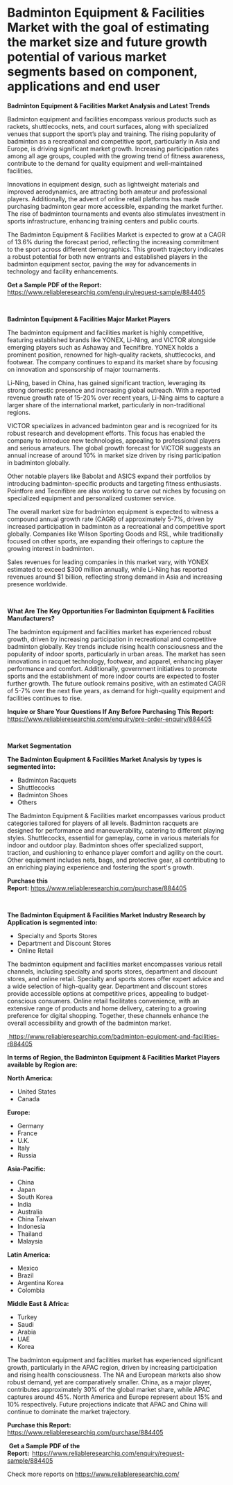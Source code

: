 <p><h1>Badminton Equipment & Facilities Market with the goal of estimating the market size and future growth potential of various market segments based on component, applications and end user</h1></p><p><strong>Badminton Equipment & Facilities Market Analysis and Latest Trends</strong></p>
<p><p>Badminton equipment and facilities encompass various products such as rackets, shuttlecocks, nets, and court surfaces, along with specialized venues that support the sport’s play and training. The rising popularity of badminton as a recreational and competitive sport, particularly in Asia and Europe, is driving significant market growth. Increasing participation rates among all age groups, coupled with the growing trend of fitness awareness, contribute to the demand for quality equipment and well-maintained facilities.</p><p>Innovations in equipment design, such as lightweight materials and improved aerodynamics, are attracting both amateur and professional players. Additionally, the advent of online retail platforms has made purchasing badminton gear more accessible, expanding the market further. The rise of badminton tournaments and events also stimulates investment in sports infrastructure, enhancing training centers and public courts.</p><p>The Badminton Equipment & Facilities Market is expected to grow at a CAGR of 13.6% during the forecast period, reflecting the increasing commitment to the sport across different demographics. This growth trajectory indicates a robust potential for both new entrants and established players in the badminton equipment sector, paving the way for advancements in technology and facility enhancements.</p></p>
<p><strong>Get a Sample PDF of the Report:&nbsp;</strong> <a href="https://www.reliableresearchiq.com/enquiry/request-sample/884405?utm_campaign=2384&utm_medium=2&utm_source=Github&utm_content=ia&utm_term=05042025&utm_id=badminton-equipment-facilities">https://www.reliableresearchiq.com/enquiry/request-sample/884405</a></p>
<p>&nbsp;</p>
<p><strong>Badminton Equipment & Facilities Major Market Players</strong></p>
<p><p>The badminton equipment and facilities market is highly competitive, featuring established brands like YONEX, Li-Ning, and VICTOR alongside emerging players such as Ashaway and Tecnifibre. YONEX holds a prominent position, renowned for high-quality rackets, shuttlecocks, and footwear. The company continues to expand its market share by focusing on innovation and sponsorship of major tournaments.</p><p>Li-Ning, based in China, has gained significant traction, leveraging its strong domestic presence and increasing global outreach. With a reported revenue growth rate of 15-20% over recent years, Li-Ning aims to capture a larger share of the international market, particularly in non-traditional regions.</p><p>VICTOR specializes in advanced badminton gear and is recognized for its robust research and development efforts. This focus has enabled the company to introduce new technologies, appealing to professional players and serious amateurs. The global growth forecast for VICTOR suggests an annual increase of around 10% in market size driven by rising participation in badminton globally.</p><p>Other notable players like Babolat and ASICS expand their portfolios by introducing badminton-specific products and targeting fitness enthusiasts. Pointfore and Tecnifibre are also working to carve out niches by focusing on specialized equipment and personalized customer service.</p><p>The overall market size for badminton equipment is expected to witness a compound annual growth rate (CAGR) of approximately 5-7%, driven by increased participation in badminton as a recreational and competitive sport globally. Companies like Wilson Sporting Goods and RSL, while traditionally focused on other sports, are expanding their offerings to capture the growing interest in badminton.</p><p>Sales revenues for leading companies in this market vary, with YONEX estimated to exceed $300 million annually, while Li-Ning has reported revenues around $1 billion, reflecting strong demand in Asia and increasing presence worldwide.</p></p>
<p>&nbsp;</p>
<p><strong>What Are The Key Opportunities For Badminton Equipment & Facilities Manufacturers?</strong></p>
<p><p>The badminton equipment and facilities market has experienced robust growth, driven by increasing participation in recreational and competitive badminton globally. Key trends include rising health consciousness and the popularity of indoor sports, particularly in urban areas. The market has seen innovations in racquet technology, footwear, and apparel, enhancing player performance and comfort. Additionally, government initiatives to promote sports and the establishment of more indoor courts are expected to foster further growth. The future outlook remains positive, with an estimated CAGR of 5-7% over the next five years, as demand for high-quality equipment and facilities continues to rise.</p></p>
<p><strong>Inquire or Share Your Questions If Any Before Purchasing This Report:</strong> <a href="https://www.reliableresearchiq.com/enquiry/pre-order-enquiry/884405?utm_campaign=2384&utm_medium=2&utm_source=Github&utm_content=ia&utm_term=05042025&utm_id=badminton-equipment-facilities">https://www.reliableresearchiq.com/enquiry/pre-order-enquiry/884405</a></p>
<p>&nbsp;</p>
<p><strong>Market Segmentation</strong></p>
<p><strong>The Badminton Equipment & Facilities Market Analysis by types is segmented into:</strong></p>
<p><ul><li>Badminton Racquets</li><li>Shuttlecocks</li><li>Badminton Shoes</li><li>Others</li></ul></p>
<p><p>The Badminton Equipment & Facilities market encompasses various product categories tailored for players of all levels. Badminton racquets are designed for performance and maneuverability, catering to different playing styles. Shuttlecocks, essential for gameplay, come in various materials for indoor and outdoor play. Badminton shoes offer specialized support, traction, and cushioning to enhance player comfort and agility on the court. Other equipment includes nets, bags, and protective gear, all contributing to an enriching playing experience and fostering the sport's growth.</p></p>
<p><strong>Purchase this Report:&nbsp;</strong><a href="https://www.reliableresearchiq.com/purchase/884405?utm_campaign=2384&utm_medium=2&utm_source=Github&utm_content=ia&utm_term=05042025&utm_id=badminton-equipment-facilities">https://www.reliableresearchiq.com/purchase/884405</a></p>
<p>&nbsp;</p>
<p><strong>The Badminton Equipment & Facilities Market Industry Research by Application is segmented into:</strong></p>
<p><ul><li>Specialty and Sports Stores</li><li>Department and Discount Stores</li><li>Online Retail</li></ul></p>
<p><p>The badminton equipment and facilities market encompasses various retail channels, including specialty and sports stores, department and discount stores, and online retail. Specialty and sports stores offer expert advice and a wide selection of high-quality gear. Department and discount stores provide accessible options at competitive prices, appealing to budget-conscious consumers. Online retail facilitates convenience, with an extensive range of products and home delivery, catering to a growing preference for digital shopping. Together, these channels enhance the overall accessibility and growth of the badminton market.</p></p>
<p><a href="https://www.reliableresearchiq.com/badminton-equipment-and-facilities-r884405?utm_campaign=2384&utm_medium=2&utm_source=Github&utm_content=ia&utm_term=05042025&utm_id=badminton-equipment-facilities">&nbsp;https://www.reliableresearchiq.com/badminton-equipment-and-facilities-r884405</a></p>
<p><strong>In terms of Region, the Badminton Equipment & Facilities Market Players available by Region are:</strong></p>
<p>
    <p> <strong> North America: </strong>
        <ul>
            <li>United States</li>
            <li>Canada</li>
        </ul>
        </p> 
    <p> <strong> Europe: </strong>
        <ul>
            <li>Germany</li>
            <li>France</li>
            <li>U.K.</li>
            <li>Italy</li>
            <li>Russia</li>
        </ul>
        </p> 
    <p> <strong> Asia-Pacific: </strong>
        <ul>
            <li>China</li>
            <li>Japan</li>
            <li>South Korea</li>
            <li>India</li>
            <li>Australia</li>
            <li>China Taiwan</li>
            <li>Indonesia</li>
            <li>Thailand</li>
            <li>Malaysia</li>
        </ul>
        </p> 
    <p> <strong> Latin America: </strong>
        <ul>
            <li>Mexico</li>
            <li>Brazil</li>
            <li>Argentina Korea</li>
            <li>Colombia</li>
        </ul>
        </p> 
    <p> <strong> Middle East & Africa: </strong>
        <ul>
            <li>Turkey</li>
            <li>Saudi</li>
            <li>Arabia</li>
            <li>UAE</li>
            <li>Korea</li>
        </ul>
    </p>
    </p>
<p><p>The badminton equipment and facilities market has experienced significant growth, particularly in the APAC region, driven by increasing participation and rising health consciousness. The NA and European markets also show robust demand, yet are comparatively smaller. China, as a major player, contributes approximately 30% of the global market share, while APAC captures around 45%. North America and Europe represent about 15% and 10% respectively. Future projections indicate that APAC and China will continue to dominate the market trajectory.</p></p>
<p><strong>Purchase this Report: </strong><a href="https://www.reliableresearchiq.com/purchase/884405?utm_campaign=2384&utm_medium=2&utm_source=Github&utm_content=ia&utm_term=05042025&utm_id=badminton-equipment-facilities">https://www.reliableresearchiq.com/purchase/884405</a></p>
<p>&nbsp;<strong>Get a Sample PDF of the Report:&nbsp;&nbsp;</strong><a href="https://www.reliableresearchiq.com/enquiry/request-sample/884405?utm_campaign=2384&utm_medium=2&utm_source=Github&utm_content=ia&utm_term=05042025&utm_id=badminton-equipment-facilities">https://www.reliableresearchiq.com/enquiry/request-sample/884405</a></p>
<p><strong></strong></p>
<p>Check more reports on <a href="https://www.reliableresearchiq.com/?utm_campaign=2384&utm_medium=2&utm_source=Github&utm_content=ia&utm_term=05042025&utm_id=badminton-equipment-facilities">https://www.reliableresearchiq.com/</a></p>